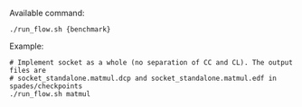 
Available command:

```
./run_flow.sh {benchmark}
```

Example:

```
# Implement socket as a whole (no separation of CC and CL). The output files are
# socket_standalone.matmul.dcp and socket_standalone.matmul.edf in spades/checkpoints
./run_flow.sh matmul
```
